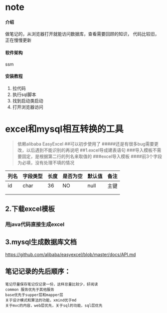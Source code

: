 # note

#### 介绍

做笔记的，从浏览器打开就能访问数据库，查看需要回顾的知识，
代码比较旧，正在慢慢更新

#### 软件架构

ssm

#### 安装教程

1. 拉代码
2. 执行sql脚本
3. 找到启动类启动
4. 打开浏览器访问

# excel和mysql相互转换的工具

> 依赖alibaba EasyExcel
> ##可以初步使用了
> #####还是有很多bug需要更改，以后遇到不能识别的再说吧
> ##1.excel导成建表语句
> ###导入模板不需要固定，是根据第二行的列名来取值的
> ###excel导入模板
> ####前3个字段为必填，没有处理不填的情况

| 列名 | 字段类型 | 长度 | 是否为空 | 默认值  | 备注 |
|----|------|----|------|------|----|
| id | char | 36 | NO   | null | 主键 |
|    |      |    |      |      |    |
|    |      |    |      |      |    |

## 2.下载excel模板

### 用java代码直接生成excel

## 3.mysql生成数据库文档

https://github.com/alibaba/easyexcel/blob/master/docs/API.md


## 笔记记录的先后顺序：

    笔记尽量保存笔记仅记录一份，这样总量比较少，好阅读
    common 服务优先于其他服务
    base优先于supper层和mapper层
    关于设计模式和算法的功能，xmind优于md
    关于mvc的内容，web层优先，关于sql的功能，sql层优先

